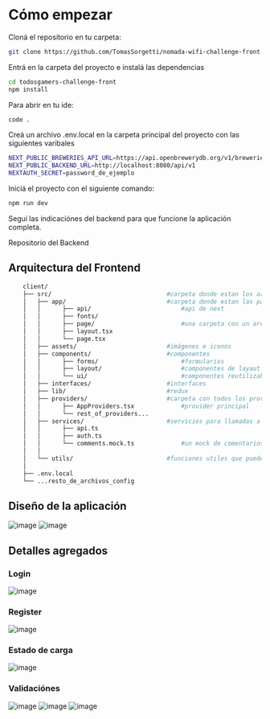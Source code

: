 # Cómo empezar

Cloná el repositorio en tu carpeta:

```bash
git clone https://github.com/TomasSorgetti/nomada-wifi-challenge-front.git
```

Entrá en la carpeta del proyecto e instalá las dependencias

```bash
cd todosgamers-challenge-front
npm install
```

Para abrir en tu ide:

```bash
code .
```

Creá un archivo .env.local en la carpeta principal del proyecto con las siguientes varibales

```bash
NEXT_PUBLIC_BREWERIES_API_URL=https://api.openbrewerydb.org/v1/breweries
NEXT_PUBLIC_BACKEND_URL=http://localhost:8080/api/v1
NEXTAUTH_SECRET=password_de_ejemplo
```

Iniciá el proyecto con el siguiente comando:

```bash
npm run dev
```

Seguí las indicaciónes del backend para que funcione la aplicación completa.

Repositorio del Backend

## Arquitectura del Frontend

```bash
    client/
    ├── src/                                #carpeta donde estan los archivos principales de la aplicación
    │   ├── app/                            #carpeta donde estan las páginas
    │   │      ├── api/                         #api de next
    │   │      ├── fonts/                       
    │   │      ├── page/                        #una carpeta con un archivo page.tsx por cada página
    │   │      ├── layout.tsx
    │   │      └── page.tsx
    │   ├── assets/                         #imágenes e iconos
    │   ├── components/                     #componentes
    │   │      ├── forms/                       #formularios
    │   │      ├── layout/                      #componentes de layaut
    │   │      └── ui/                          #componentes reutilizables
    │   ├── interfaces/                     #interfaces
    │   ├── lib/                            #redux
    │   ├── providers/                      #carpeta con todos los providers para importar en layaut
    │   │      ├── AppProviders.tsx             #provider principal
    │   │      └── rest_of_providers...
    │   ├── services/                       #servicios para llamadas a apis
    │   │      ├── api.ts
    │   │      ├── auth.ts
    │   │      └── comments.mock.ts             #un mock de comentarios para simular una llamada a una api
    │   │
    │   └── utils/                          #funciones utiles que pueden ser reutilizables
    │
    ├── .env.local
    └── ...resto_de_archivos_config
```

## Diseño de la aplicación

![image](https://github.com/user-attachments/assets/a047dba4-9e72-4541-b787-e4ccca81edb3)
![image](https://github.com/user-attachments/assets/67eeb0c8-a4cb-44e5-bf98-852e5d9068aa)

## Detalles agregados

### Login

![image](https://github.com/user-attachments/assets/6efc0e13-1a29-4a75-b7b5-eeb2ffc7e617)

### Register

![image](https://github.com/user-attachments/assets/01c1ed8c-ea7a-46ff-af9d-0332dc08a1f2)

### Estado de carga

![image](https://github.com/user-attachments/assets/85194dca-c800-43f8-8884-3e880812c2d6)

### Validaciónes

![image](https://github.com/user-attachments/assets/7cefebe8-db1f-4277-910d-8d8b3e6038a5)
![image](https://github.com/user-attachments/assets/8c6d75dd-3f6b-45e1-934c-03be0b1f6032)
![image](https://github.com/user-attachments/assets/9e21a5bd-0dcc-4bad-99e1-53bdfce977fc)

